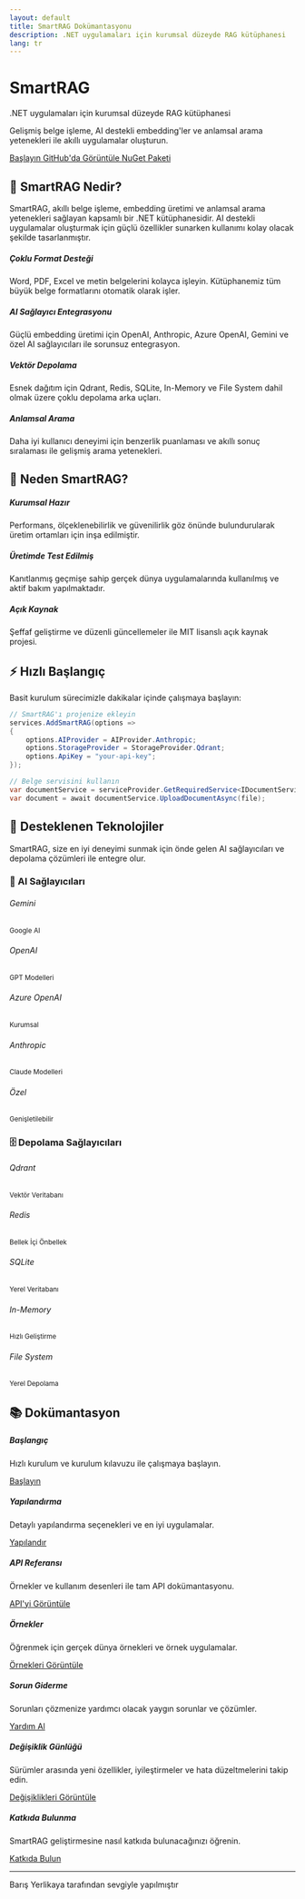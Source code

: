 ```yaml
---
layout: default
title: SmartRAG Dokümantasyonu
description: .NET uygulamaları için kurumsal düzeyde RAG kütüphanesi
lang: tr
---
```


<div class="hero-section text-center py-5 mb-5">
    <div class="hero-content">
        <h1 class="hero-title display-4 fw-bold mb-4">
            <i class="fas fa-brain me-3"></i>
            SmartRAG
        </h1>
        <p class="hero-subtitle lead mb-4">
            .NET uygulamaları için kurumsal düzeyde RAG kütüphanesi
        </p>
        <p class="hero-description mb-5">
            Gelişmiş belge işleme, AI destekli embedding'ler ve anlamsal arama yetenekleri ile akıllı uygulamalar oluşturun.
        </p>
        <div class="hero-buttons">
            <a href="{{ site.baseurl }}/tr/getting-started" class="btn btn-primary btn-lg me-3">
                <i class="fas fa-rocket me-2"></i>Başlayın
            </a>
            <a href="https://github.com/byerlikaya/SmartRAG" class="btn btn-outline-primary btn-lg me-3" target="_blank" rel="noopener noreferrer">
                <i class="fab fa-github me-2"></i>GitHub'da Görüntüle
            </a>
            <a href="https://www.nuget.org/packages/SmartRAG" class="btn btn-outline-success btn-lg" target="_blank" rel="noopener noreferrer">
                <i class="fas fa-box me-2"></i>NuGet Paketi
            </a>
        </div>
    </div>
</div>

## 🚀 SmartRAG Nedir?

SmartRAG, akıllı belge işleme, embedding üretimi ve anlamsal arama yetenekleri sağlayan kapsamlı bir .NET kütüphanesidir. AI destekli uygulamalar oluşturmak için güçlü özellikler sunarken kullanımı kolay olacak şekilde tasarlanmıştır.

<div class="row mt-5 mb-5">
    <div class="col-md-6">
        <div class="card h-100 border-0 shadow-sm">
            <div class="card-body p-4">
                <h5 class="card-title">
                    <div class="feature-icon">
                        <i class="fas fa-file-alt text-primary"></i>
                    </div>
                    Çoklu Format Desteği
                </h5>
                <p class="card-text">Word, PDF, Excel ve metin belgelerini kolayca işleyin. Kütüphanemiz tüm büyük belge formatlarını otomatik olarak işler.</p>
            </div>
        </div>
    </div>
    <div class="col-md-6">
        <div class="card h-100 border-0 shadow-sm">
            <div class="card-body p-4">
                <h5 class="card-title">
                    <div class="feature-icon">
                        <i class="fas fa-robot text-success"></i>
                    </div>
                    AI Sağlayıcı Entegrasyonu
                </h5>
                <p class="card-text">Güçlü embedding üretimi için OpenAI, Anthropic, Azure OpenAI, Gemini ve özel AI sağlayıcıları ile sorunsuz entegrasyon.</p>
            </div>
        </div>
    </div>
</div>

<div class="row mb-5">
    <div class="col-md-6">
        <div class="card h-100 border-0 shadow-sm">
            <div class="card-body p-4">
                <h5 class="card-title">
                    <div class="feature-icon">
                        <i class="fas fa-database text-warning"></i>
                    </div>
                    Vektör Depolama
                </h5>
                <p class="card-text">Esnek dağıtım için Qdrant, Redis, SQLite, In-Memory ve File System dahil olmak üzere çoklu depolama arka uçları.</p>
            </div>
        </div>
    </div>
    <div class="col-md-6">
        <div class="card h-100 border-0 shadow-sm">
            <div class="card-body p-4">
                <h5 class="card-title">
                    <div class="feature-icon">
                        <i class="fas fa-search text-info"></i>
                    </div>
                    Anlamsal Arama
                </h5>
                <p class="card-text">Daha iyi kullanıcı deneyimi için benzerlik puanlaması ve akıllı sonuç sıralaması ile gelişmiş arama yetenekleri.</p>
            </div>
        </div>
    </div>
</div>

## 🌟 Neden SmartRAG?

<div class="alert alert-info">
    <h5><i class="fas fa-star me-2"></i>Kurumsal Hazır</h5>
    <p class="mb-0">Performans, ölçeklenebilirlik ve güvenilirlik göz önünde bulundurularak üretim ortamları için inşa edilmiştir.</p>
</div>

<div class="alert alert-success">
    <h5><i class="fas fa-shield-alt me-2"></i>Üretimde Test Edilmiş</h5>
    <p class="mb-0">Kanıtlanmış geçmişe sahip gerçek dünya uygulamalarında kullanılmış ve aktif bakım yapılmaktadır.</p>
</div>

<div class="alert alert-warning">
    <h5><i class="fas fa-code me-2"></i>Açık Kaynak</h5>
    <p class="mb-0">Şeffaf geliştirme ve düzenli güncellemeler ile MIT lisanslı açık kaynak projesi.</p>
</div>

## ⚡ Hızlı Başlangıç

Basit kurulum sürecimizle dakikalar içinde çalışmaya başlayın:

```csharp
// SmartRAG'ı projenize ekleyin
services.AddSmartRAG(options =>
{
    options.AIProvider = AIProvider.Anthropic;
    options.StorageProvider = StorageProvider.Qdrant;
    options.ApiKey = "your-api-key";
});

// Belge servisini kullanın
var documentService = serviceProvider.GetRequiredService<IDocumentService>();
var document = await documentService.UploadDocumentAsync(file);
```

## 🚀 Desteklenen Teknolojiler

SmartRAG, size en iyi deneyimi sunmak için önde gelen AI sağlayıcıları ve depolama çözümleri ile entegre olur.

### 🤖 AI Sağlayıcıları

<div class="row mt-4 mb-5">
    <div class="col-md-2 mb-3">
        <div class="provider-card text-center p-4">
            <div class="provider-icon">
                <i class="fab fa-google"></i>
            </div>
            <h6>Gemini</h6>
            <small>Google AI</small>
        </div>
    </div>
    <div class="col-md-2 mb-3">
        <div class="provider-card text-center p-4">
            <div class="provider-icon">
                <i class="fas fa-brain"></i>
            </div>
            <h6>OpenAI</h6>
            <small>GPT Modelleri</small>
        </div>
    </div>
    <div class="col-md-2 mb-3">
        <div class="provider-card text-center p-4">
            <div class="provider-icon">
                <i class="fas fa-cloud"></i>
            </div>
            <h6>Azure OpenAI</h6>
            <small>Kurumsal</small>
        </div>
    </div>
    <div class="col-md-2 mb-3">
        <div class="provider-card text-center p-4">
            <div class="provider-icon">
                <i class="fas fa-robot"></i>
            </div>
            <h6>Anthropic</h6>
            <small>Claude Modelleri</small>
        </div>
    </div>
    <div class="col-md-2 mb-3">
        <div class="provider-card text-center p-4">
            <div class="provider-icon">
                <i class="fas fa-cogs"></i>
            </div>
            <h6>Özel</h6>
            <small>Genişletilebilir</small>
        </div>
    </div>
</div>

### 🗄️ Depolama Sağlayıcıları

<div class="row mt-4 mb-5">
    <div class="col-md-2 mb-3">
        <div class="provider-card text-center p-4">
            <div class="provider-icon">
                <i class="fas fa-cube"></i>
            </div>
            <h6>Qdrant</h6>
            <small>Vektör Veritabanı</small>
        </div>
    </div>
    <div class="col-md-2 mb-3">
        <div class="provider-card text-center p-4">
            <div class="provider-icon">
                <i class="fas fa-database"></i>
            </div>
            <h6>Redis</h6>
            <small>Bellek İçi Önbellek</small>
        </div>
    </div>
    <div class="col-md-2 mb-3">
        <div class="provider-card text-center p-4">
            <div class="provider-icon">
                <i class="fas fa-hdd"></i>
            </div>
            <h6>SQLite</h6>
            <small>Yerel Veritabanı</small>
        </div>
    </div>
    <div class="col-md-2 mb-3">
        <div class="provider-card text-center p-4">
            <div class="provider-icon">
                <i class="fas fa-microchip"></i>
            </div>
            <h6>In-Memory</h6>
            <small>Hızlı Geliştirme</small>
        </div>
    </div>
    <div class="col-md-2 mb-3">
        <div class="provider-card text-center p-4">
            <div class="provider-icon">
                <i class="fas fa-folder-open"></i>
            </div>
            <h6>File System</h6>
            <small>Yerel Depolama</small>
        </div>
    </div>
</div>

## 📚 Dokümantasyon

<div class="row mt-4">
    <div class="col-md-4 mb-3">
        <div class="card h-100 border-0 shadow-sm">
            <div class="card-body text-center p-4">
                <i class="fas fa-rocket fa-2x text-primary mb-3"></i>
                <h5 class="card-title">Başlangıç</h5>
                <p class="card-text">Hızlı kurulum ve kurulum kılavuzu ile çalışmaya başlayın.</p>
                <a href="{{ site.baseurl }}/tr/getting-started" class="btn btn-primary">Başlayın</a>
            </div>
        </div>
    </div>
    <div class="col-md-4 mb-3">
        <div class="card h-100 border-0 shadow-sm">
            <div class="card-body text-center p-4">
                <i class="fas fa-cog fa-2x text-success mb-3"></i>
                <h5 class="card-title">Yapılandırma</h5>
                <p class="card-text">Detaylı yapılandırma seçenekleri ve en iyi uygulamalar.</p>
                <a href="{{ site.baseurl }}/tr/configuration" class="btn btn-success">Yapılandır</a>
            </div>
        </div>
    </div>
    <div class="col-md-4 mb-3">
        <div class="card h-100 border-0 shadow-sm">
            <div class="card-body text-center p-4">
                <i class="fas fa-code fa-2x text-warning mb-3"></i>
                <h5 class="card-title">API Referansı</h5>
                <p class="card-text">Örnekler ve kullanım desenleri ile tam API dokümantasyonu.</p>
                <a href="{{ site.baseurl }}/tr/api-reference" class="btn btn-warning">API'yi Görüntüle</a>
            </div>
        </div>
    </div>
</div>

<div class="row mt-4">
    <div class="col-md-3 mb-3">
        <div class="card h-100 border-0 shadow-sm">
            <div class="card-body text-center p-4">
                <i class="fas fa-lightbulb fa-2x text-info mb-3"></i>
                <h5 class="card-title">Örnekler</h5>
                <p class="card-text">Öğrenmek için gerçek dünya örnekleri ve örnek uygulamalar.</p>
                <a href="{{ site.baseurl }}/tr/examples" class="btn btn-info">Örnekleri Görüntüle</a>
            </div>
        </div>
    </div>
    <div class="col-md-3 mb-3">
        <div class="card h-100 border-0 shadow-sm">
            <div class="card-body text-center p-4">
                <i class="fas fa-tools fa-2x text-danger mb-3"></i>
                <h5 class="card-title">Sorun Giderme</h5>
                <p class="card-text">Sorunları çözmenize yardımcı olacak yaygın sorunlar ve çözümler.</p>
                <a href="{{ site.baseurl }}/tr/troubleshooting" class="btn btn-danger">Yardım Al</a>
            </div>
        </div>
    </div>
    <div class="col-md-3 mb-3">
        <div class="card h-100 border-0 shadow-sm">
            <div class="card-body text-center p-4">
                <i class="fas fa-history fa-2x text-secondary mb-3"></i>
                <h5 class="card-title">Değişiklik Günlüğü</h5>
                <p class="card-text">Sürümler arasında yeni özellikler, iyileştirmeler ve hata düzeltmelerini takip edin.</p>
                <a href="{{ site.baseurl }}/tr/changelog" class="btn btn-secondary">Değişiklikleri Görüntüle</a>
            </div>
        </div>
    </div>
    <div class="col-md-3 mb-3">
        <div class="card h-100 border-0 shadow-sm">
            <div class="card-body text-center p-4">
                <i class="fas fa-hands-helping fa-2x text-dark mb-3"></i>
                <h5 class="card-title">Katkıda Bulunma</h5>
                <p class="card-text">SmartRAG geliştirmesine nasıl katkıda bulunacağınızı öğrenin.</p>
                <a href="{{ site.baseurl }}/tr/contributing" class="btn btn-dark">Katkıda Bulun</a>
            </div>
        </div>
    </div>
</div>

---

<div class="text-center mt-5">
    <p class="text-muted">
        <i class="fas fa-heart text-danger"></i> Barış Yerlikaya tarafından sevgiyle yapılmıştır
    </p>
</div>